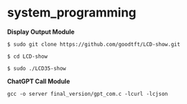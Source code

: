 # system_programming

**Display Output Module**

```shell
$ sudo git clone https://github.com/goodtft/LCD-show.git

$ cd LCD-show

$ sudo ./LCD35-show
```

**ChatGPT Call Module**
```shell
gcc -o server final_version/gpt_com.c -lcurl -lcjson
```

